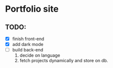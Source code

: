 # Portfolio site

## TODO:
- [x] finish front-end
- [x] add dark mode
- [ ] build back-end  
    1. decide on language
    2. fetch projects dynamically and store on db.
